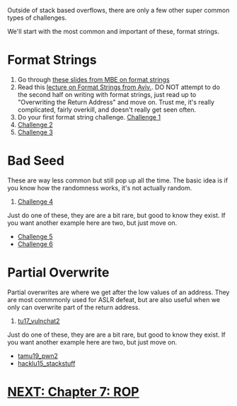 Outside of stack based overflows, there are only a few other super common types of challenges. 

We'll start with the most common and important of these, format strings.

# Format Strings

1. Go through [these slides from MBE on format strings](06_lecture.pdf)
2. Read this [lecture on Format Strings from Aviv.](unit_06.md). DO NOT attempt to do the second half on writing with format strings, just read up to "Overwriting the Return Address" and move on. Trust me, it's really complicated, fairly overkill, and doesn't really get seen often.
3. Do your first format string challenge. [Challenge 1](10-fmt_strings/backdoor17_bbpwn/readme.md)
4. [Challenge 2](10-fmt_strings/pico18_echo/readme.md)
5. [Challenge 3](10-fmt_strings/tw16_greeting/readme.md)

# Bad Seed

These are way less common but still pop up all the time. The basic idea is if you know how the randomness works, it's not actually random.

1. [Challenge 4](09-bad_seed/h3_time/readme.md)

Just do one of these, they are are a bit rare, but good to know they exist. If you want another example here are two, but just move on.

* [Challenge 5](09-bad_seed/hsctf19_tuxtalkshow/readme.md)
* [Challenge 6](09-bad_seed/sunshinectf17_prepared/readme.md)

# Partial Overwrite

Partial overwrites are where we get after the low values of an address. They are most commmonly used for ASLR defeat, but are also useful when we only can overwrite part of the return address.

1. [tu17_vulnchat2](15-partial_overwrite/tu17_vulnchat2)

Just do one of these, they are are a bit rare, but good to know they exist. If you want another example here are two, but just move on.


* [tamu19_pwn2](15-partial_overwrite/tamu19_pwn2)
* [hacklu15_stackstuff](15-partial_overwrite/hacklu15_stackstuff)


# [NEXT: Chapter 7: ROP](https://github.com/hoppersroppers/nightmare/blob/master/modules/06-ROP/readme.md)
